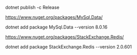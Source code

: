 dotnet publish -c Release

https://www.nuget.org/packages/MySql.Data/

dotnet add package MySql.Data --version 8.0.16


https://www.nuget.org/packages/StackExchange.Redis/

dotnet add package StackExchange.Redis --version 2.0.601